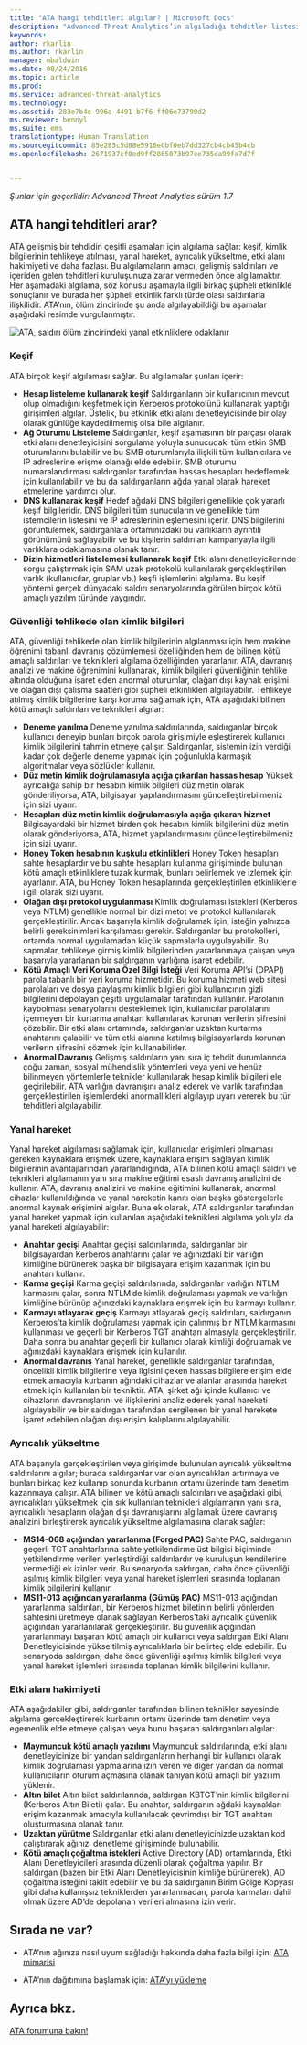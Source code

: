 ```yaml
---
title: "ATA hangi tehditleri algılar? | Microsoft Docs"
description: "Advanced Threat Analytics’in algıladığı tehditler listesi"
keywords: 
author: rkarlin
ms.author: rkarlin
manager: mbaldwin
ms.date: 08/24/2016
ms.topic: article
ms.prod: 
ms.service: advanced-threat-analytics
ms.technology: 
ms.assetid: 283e7b4e-996a-4491-b7f6-ff06e73790d2
ms.reviewer: bennyl
ms.suite: ems
translationtype: Human Translation
ms.sourcegitcommit: 85e285c5d88e5916e0bf0eb7dd327cb4cb45b4cb
ms.openlocfilehash: 2671937cf0ed9ff2865073b97ee735da99fa7d7f


---
```


*Şunlar için geçerlidir: Advanced Threat Analytics sürüm 1.7*

## <a name="what-threats-does-ata-look-for"></a>ATA hangi tehditleri arar?

ATA gelişmiş bir tehdidin çeşitli aşamaları için algılama sağlar: keşif, kimlik bilgilerinin tehlikeye atılması, yanal hareket, ayrıcalık yükseltme, etki alanı hakimiyeti ve daha fazlası. Bu algılamaların amacı, gelişmiş saldırıları ve içeriden gelen tehditleri kuruluşunuza zarar vermeden önce algılamaktır.
Her aşamadaki algılama, söz konusu aşamayla ilgili birkaç şüpheli etkinlikle sonuçlanır ve burada her şüpheli etkinlik farklı türde olası saldırılarla ilişkilidir.
ATA’nın, ölüm zincirinde şu anda algılayabildiği bu aşamalar aşağıdaki resimde vurgulanmıştır.

![ATA, saldırı ölüm zincirindeki yanal etkinliklere odaklanır](media/attack-kill-chain-small.jpg)


### <a name="reconnaissance"></a>Keşif
ATA birçok keşif algılaması sağlar. Bu algılamalar şunları içerir:
-   **Hesap listeleme kullanarak keşif** Saldırganların bir kullanıcının mevcut olup olmadığını keşfetmek için Kerberos protokolünü kullanarak yaptığı girişimleri algılar. Üstelik, bu etkinlik etki alanı denetleyicisinde bir olay olarak günlüğe kaydedilmemiş olsa bile algılanır.
-   **Ağ Oturumu Listeleme** Saldırganlar, keşif aşamasının bir parçası olarak etki alanı denetleyicisini sorgulama yoluyla sunucudaki tüm etkin SMB oturumlarını bulabilir ve bu SMB oturumlarıyla ilişkili tüm kullanıcılara ve IP adreslerine erişme olanağı elde edebilir. SMB oturumu numaralandırması saldırganlar tarafından hassas hesapları hedeflemek için kullanılabilir ve bu da saldırganların ağda yanal olarak hareket etmelerine yardımcı olur.
-   **DNS kullanarak keşif** Hedef ağdaki DNS bilgileri genellikle çok yararlı keşif bilgileridir. DNS bilgileri tüm sunucuların ve genellikle tüm istemcilerin listesini ve IP adreslerinin eşlemesini içerir. DNS bilgilerini görüntülemek, saldırganlara ortamınızdaki bu varlıkların ayrıntılı görünümünü sağlayabilir ve bu kişilerin saldırıları kampanyayla ilgili varlıklara odaklamasına olanak tanır.
-   **Dizin hizmetleri listelemesi kullanarak keşif** Etki alanı denetleyicilerinde sorgu çalıştırmak için SAM uzak protokolü kullanılarak gerçekleştirilen varlık (kullanıcılar, gruplar vb.) keşfi işlemlerini algılama. Bu keşif yöntemi gerçek dünyadaki saldırı senaryolarında görülen birçok kötü amaçlı yazılım türünde yaygındır. 


### <a name="compromised-credentials"></a>Güvenliği tehlikede olan kimlik bilgileri
ATA, güvenliği tehlikede olan kimlik bilgilerinin algılanması için hem makine öğrenimi tabanlı davranış çözümlemesi özelliğinden hem de bilinen kötü amaçlı saldırıları ve teknikleri algılama özelliğinden yararlanır.
ATA, davranış analizi ve makine öğrenimini kullanarak, kimlik bilgileri güvenliğinin tehlike altında olduğuna işaret eden anormal oturumlar, olağan dışı kaynak erişimi ve olağan dışı çalışma saatleri gibi şüpheli etkinlikleri algılayabilir. Tehlikeye atılmış kimlik bilgilerine karşı koruma sağlamak için, ATA aşağıdaki bilinen kötü amaçlı saldırıları ve teknikleri algılar:
-   **Deneme yanılma** Deneme yanılma saldırılarında, saldırganlar birçok kullanıcı deneyip bunları birçok parola girişimiyle eşleştirerek kullanıcı kimlik bilgilerini tahmin etmeye çalışır. Saldırganlar, sistemin izin verdiği kadar çok değerle deneme yapmak için çoğunlukla karmaşık algoritmalar veya sözlükler kullanır.
-   **Düz metin kimlik doğrulamasıyla açığa çıkarılan hassas hesap** Yüksek ayrıcalığa sahip bir hesabın kimlik bilgileri düz metin olarak gönderiliyorsa, ATA, bilgisayar yapılandırmasını güncelleştirebilmeniz için sizi uyarır.
-   **Hesapları düz metin kimlik doğrulamasıyla açığa çıkaran hizmet** Bilgisayardaki bir hizmet birden çok hesabın kimlik bilgilerini düz metin olarak gönderiyorsa, ATA, hizmet yapılandırmasını güncelleştirebilmeniz için sizi uyarır.
-   **Honey Token hesabının kuşkulu etkinlikleri** Honey Token hesapları sahte hesaplardır ve bu sahte hesapları kullanma girişiminde bulunan kötü amaçlı etkinliklere tuzak kurmak, bunları belirlemek ve izlemek için ayarlanır. ATA, bu Honey Token hesaplarında gerçekleştirilen etkinliklerle ilgili olarak sizi uyarır.
-   **Olağan dışı protokol uygulanması** Kimlik doğrulaması istekleri (Kerberos veya NTLM) genellikle normal bir dizi metot ve protokol kullanılarak gerçekleştirilir. Ancak başarıyla kimlik doğrulamak için, isteğin yalnızca belirli gereksinimleri karşılaması gerekir. Saldırganlar bu protokolleri, ortamda normal uygulamadan küçük sapmalarla uygulayabilir. Bu sapmalar, tehlikeye girmiş kimlik bilgilerinden yararlanmaya çalışan veya başarıyla yararlanan bir saldırganın varlığına işaret edebilir.
-   **Kötü Amaçlı Veri Koruma Özel Bilgi İsteği** Veri Koruma API’si (DPAPI) parola tabanlı bir veri koruma hizmetidir. Bu koruma hizmeti web sitesi parolaları ve dosya paylaşımı kimlik bilgileri gibi kullanıcının gizli bilgilerini depolayan çeşitli uygulamalar tarafından kullanılır. Parolanın kaybolması senaryolarını desteklemek için, kullanıcılar parolalarını içermeyen bir kurtarma anahtarı kullanılarak korunan verilerin şifresini çözebilir. Bir etki alanı ortamında, saldırganlar uzaktan kurtarma anahtarını çalabilir ve tüm etki alanına katılmış bilgisayarlarda korunan verilerin şifresini çözmek için kullanabilirler.
-   **Anormal Davranış** Gelişmiş saldırıların yanı sıra iç tehdit durumlarında çoğu zaman, sosyal mühendislik yöntemleri veya yeni ve henüz bilinmeyen yöntemlerle teknikler kullanılarak hesap kimlik bilgileri ele geçirilebilir. ATA varlığın davranışını analiz ederek ve varlık tarafından gerçekleştirilen işlemlerdeki anormallikleri algılayıp uyarı vererek bu tür tehditleri algılayabilir.

### <a name="lateral-movement"></a>Yanal hareket
Yanal hareket algılaması sağlamak için, kullanıcılar erişimleri olmaması gereken kaynaklara erişmek üzere, kaynaklara erişim sağlayan kimlik bilgilerinin avantajlarından yararlandığında, ATA bilinen kötü amaçlı saldırı ve teknikleri algılamanın yanı sıra makine eğitimi esaslı davranış analizini de kullanır.
ATA, davranış analizini ve makine eğitimini kullanarak, anormal cihazlar kullanıldığında ve yanal hareketin kanıtı olan başka göstergelerle anormal kaynak erişimini algılar.
Buna ek olarak, ATA saldırganlar tarafından yanal hareket yapmak için kullanılan aşağıdaki teknikleri algılama yoluyla da yanal hareketi algılayabilir:
-   **Anahtar geçişi** Anahtar geçişi saldırılarında, saldırganlar bir bilgisayardan Kerberos anahtarını çalar ve ağınızdaki bir varlığın kimliğine bürünerek başka bir bilgisayara erişim kazanmak için bu anahtarı kullanır.
-   **Karma geçişi** Karma geçişi saldırılarında, saldırganlar varlığın NTLM karmasını çalar, sonra NTLM’de kimlik doğrulaması yapmak ve varlığın kimliğine bürünüp ağınızdaki kaynaklara erişmek için bu karmayı kullanır.
-   **Karmayı atlayarak geçiş** Karmayı atlayarak geçiş saldırıları, saldırganın Kerberos’ta kimlik doğrulaması yapmak için çalınmış bir NTLM karmasını kullanması ve geçerli bir Kerberos TGT anahtarı almasıyla gerçekleştirilir. Daha sonra bu anahtar geçerli bir kullanıcı olarak kimliği doğrulamak ve ağınızdaki kaynaklara erişmek için kullanılır.
-   **Anormal davranış** Yanal hareket, genellikle saldırganlar tarafından, öncelikli kimlik bilgilerine veya ilgisini çeken hassas bilgilere erişim elde etmek amacıyla kurbanın ağındaki cihazlar ve alanlar arasında hareket etmek için kullanılan bir tekniktir. ATA, şirket ağı içinde kullanıcı ve cihazların davranışlarını ve ilişkilerini analiz ederek yanal hareketi algılayabilir ve bir saldırgan tarafından sergilenen bir yanal harekete işaret edebilen olağan dışı erişim kalıplarını algılayabilir.

### <a name="privilege-escalation"></a>Ayrıcalık yükseltme
ATA başarıyla gerçekleştirilen veya girişimde bulunulan ayrıcalık yükseltme saldırılarını algılar; burada saldırganlar var olan ayrıcalıkları artırmaya ve bunları birkaç kez kullanıp sonunda kurbanın ortamı üzerinde tam denetim kazanmaya çalışır.
ATA bilinen ve kötü amaçlı saldırıları ve aşağıdaki gibi, ayrıcalıkları yükseltmek için sık kullanılan teknikleri algılamanın yanı sıra, ayrıcalıklı hesapların olağan dışı davranışlarını algılamak üzere davranış analizini birleştirerek ayrıcalık yükseltme algılamasına olanak sağlar:
-   **MS14-068 açığından yararlanma (Forged PAC)** Sahte PAC, saldırganın geçerli TGT anahtarlarına sahte yetkilendirme üst bilgisi biçiminde yetkilendirme verileri yerleştirdiği saldırılardır ve kuruluşun kendilerine vermediği ek izinler verir. Bu senaryoda saldırgan, daha önce güvenliği aşılmış kimlik bilgileri veya yanal hareket işlemleri sırasında toplanan kimlik bilgilerini kullanır.
-   **MS11-013 açığından yararlanma (Gümüş PAC)** MS11-013 açığından yararlanma saldırıları, bir Kerberos hizmet biletinin belirli yönlerden sahtesini üretmeye olanak sağlayan Kerberos’taki ayrıcalık güvenlik açığından yararlanılarak gerçekleştirilir. Bu güvenlik açığından yararlanmayı başaran kötü amaçlı bir kullanıcı veya saldırgan Etki Alanı Denetleyicisinde yükseltilmiş ayrıcalıklarla bir belirteç elde edebilir. Bu senaryoda saldırgan, daha önce güvenliği aşılmış kimlik bilgileri veya yanal hareket işlemleri sırasında toplanan kimlik bilgilerini kullanır.

### <a name="domain-dominance"></a>Etki alanı hakimiyeti
ATA aşağıdakiler gibi, saldırganlar tarafından bilinen teknikler sayesinde algılama gerçekleştirerek kurbanın ortamı üzerinde tam denetim veya egemenlik elde etmeye çalışan veya bunu başaran saldırganları algılar:
-   **Maymuncuk kötü amaçlı yazılımı** Maymuncuk saldırılarında, etki alanı denetleyicinize bir yandan saldırganların herhangi bir kullanıcı olarak kimlik doğrulaması yapmalarına izin veren ve diğer yandan da normal kullanıcıların oturum açmasına olanak tanıyan kötü amaçlı bir yazılım yüklenir.
-   **Altın bilet** Altın bilet saldırılarında, saldırgan KBTGT’nin kimlik bilgilerini (Kerberos Altın Bileti) çalar. Bu anahtar, saldırganın ağdaki kaynakları erişim kazanmak amacıyla kullanılacak çevrimdışı bir TGT anahtarı oluşturmasına olanak tanır.
-   **Uzaktan yürütme** Saldırganlar etki alanı denetleyicinizde uzaktan kod çalıştırarak ağınızı denetleme girişiminde bulunabilir.
-   **Kötü amaçlı çoğaltma istekleri** Active Directory (AD) ortamlarında, Etki Alanı Denetleyicileri arasında düzenli olarak çoğaltma yapılır. Bir saldırgan (bazen bir Etki Alanı Denetleyicisinin kimliğe bürünerek), AD çoğaltma isteğini taklit edebilir ve bu da saldırganın Birim Gölge Kopyası gibi daha kullanışsız tekniklerden yararlanmadan, parola karmaları dahil olmak üzere AD’de depolanan verileri almasına izin verir.


## <a name="whats-next"></a>Sırada ne var?

-   ATA’nın ağınıza nasıl uyum sağladığı hakkında daha fazla bilgi için: [ATA mimarisi](/advanced-threat-analytics/plan-design/ata-architecture)

-   ATA’nın dağıtımına başlamak için: [ATA’yı yükleme](/advanced-threat-analytics/deploy-use/install-ata)

## <a name="see-also"></a>Ayrıca bkz.
[ATA forumuna bakın!](https://social.technet.microsoft.com/Forums/security/home?forum=mata)



<!--HONumber=Jan17_HO1-->


